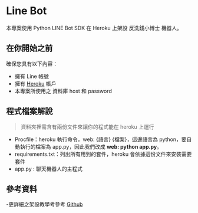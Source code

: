 # Line Bot

本專案使用 Python LINE Bot SDK 在 Heroku 上架設 反洗錢小博士 機器人。

## 在你開始之前

確保您具有以下內容：

- 擁有 Line 帳號
- 擁有 [Heroku](https://www.heroku.com) 帳戶
- 本專案所使用之 資料庫 host 和 password


## 程式檔案解說

> 資料夾裡需含有兩份文件來讓你的程式能在 heroku 上運行

- Procfile：heroku 執行命令，web: {語言} {檔案}，這邊語言為 python，要自動執行的檔案為 app.py，因此我們改成 **web: python app.py**。
- requirements.txt：列出所有用到的套件，heroku 會依據這份文件來安裝需要套件
- app.py : 聊天機器人的主程式 

## 參考資料

-更詳細之架設教學考參考 [Github](https://github.com/yaoandy107/line-bot-tutorial)
